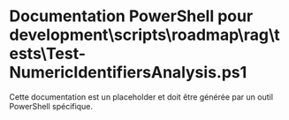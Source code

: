 # Documentation PowerShell pour development\scripts\roadmap\rag\tests\Test-NumericIdentifiersAnalysis.ps1

Cette documentation est un placeholder et doit être générée par un outil PowerShell spécifique.
